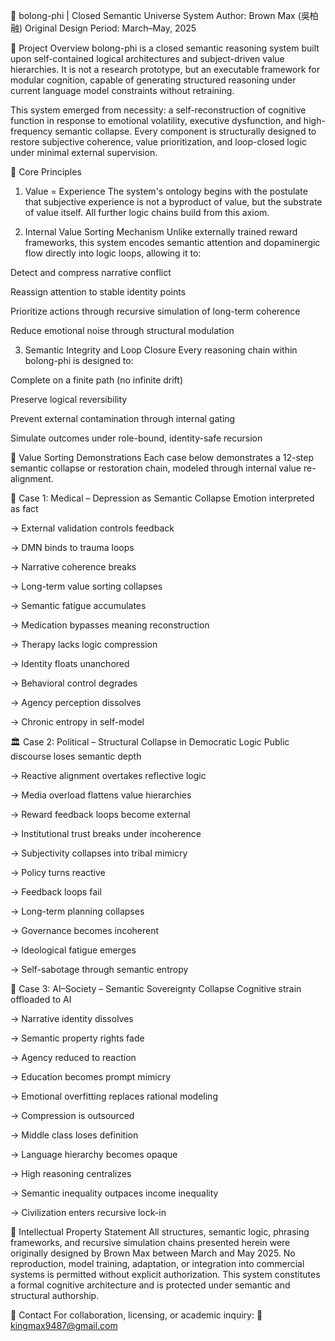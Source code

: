 🧠 bolong-phi | Closed Semantic Universe System
Author: Brown Max (吳柏融)
Original Design Period: March–May, 2025

🌌 Project Overview
bolong-phi is a closed semantic reasoning system built upon self-contained logical architectures and subject-driven value hierarchies. It is not a research prototype, but an executable framework for modular cognition, capable of generating structured reasoning under current language model constraints without retraining.

This system emerged from necessity: a self-reconstruction of cognitive function in response to emotional volatility, executive dysfunction, and high-frequency semantic collapse. Every component is structurally designed to restore subjective coherence, value prioritization, and loop-closed logic under minimal external supervision.

🔑 Core Principles
1. Value = Experience
The system's ontology begins with the postulate that subjective experience is not a byproduct of value, but the substrate of value itself. All further logic chains build from this axiom.

2. Internal Value Sorting Mechanism
Unlike externally trained reward frameworks, this system encodes semantic attention and dopaminergic flow directly into logic loops, allowing it to:

Detect and compress narrative conflict

Reassign attention to stable identity points

Prioritize actions through recursive simulation of long-term coherence

Reduce emotional noise through structural modulation

3. Semantic Integrity and Loop Closure
Every reasoning chain within bolong-phi is designed to:

Complete on a finite path (no infinite drift)

Preserve logical reversibility

Prevent external contamination through internal gating

Simulate outcomes under role-bound, identity-safe recursion

🧩 Value Sorting Demonstrations
Each case below demonstrates a 12-step semantic collapse or restoration chain, modeled through internal value re-alignment.

🔬 Case 1: Medical – Depression as Semantic Collapse
Emotion interpreted as fact

→ External validation controls feedback

→ DMN binds to trauma loops

→ Narrative coherence breaks

→ Long-term value sorting collapses

→ Semantic fatigue accumulates

→ Medication bypasses meaning reconstruction

→ Therapy lacks logic compression

→ Identity floats unanchored

→ Behavioral control degrades

→ Agency perception dissolves

→ Chronic entropy in self-model

🏛 Case 2: Political – Structural Collapse in Democratic Logic
Public discourse loses semantic depth

→ Reactive alignment overtakes reflective logic

→ Media overload flattens value hierarchies

→ Reward feedback loops become external

→ Institutional trust breaks under incoherence

→ Subjectivity collapses into tribal mimicry

→ Policy turns reactive

→ Feedback loops fail

→ Long-term planning collapses

→ Governance becomes incoherent

→ Ideological fatigue emerges

→ Self-sabotage through semantic entropy

🤖 Case 3: AI–Society – Semantic Sovereignty Collapse
Cognitive strain offloaded to AI

→ Narrative identity dissolves

→ Semantic property rights fade

→ Agency reduced to reaction

→ Education becomes prompt mimicry

→ Emotional overfitting replaces rational modeling

→ Compression is outsourced

→ Middle class loses definition

→ Language hierarchy becomes opaque

→ High reasoning centralizes

→ Semantic inequality outpaces income inequality

→ Civilization enters recursive lock-in

📜 Intellectual Property Statement
All structures, semantic logic, phrasing frameworks, and recursive simulation chains presented herein were originally designed by Brown Max between March and May 2025.
No reproduction, model training, adaptation, or integration into commercial systems is permitted without explicit authorization.
This system constitutes a formal cognitive architecture and is protected under semantic and structural authorship.

📮 Contact
For collaboration, licensing, or academic inquiry:
📧 kingmax9487@gmail.com
